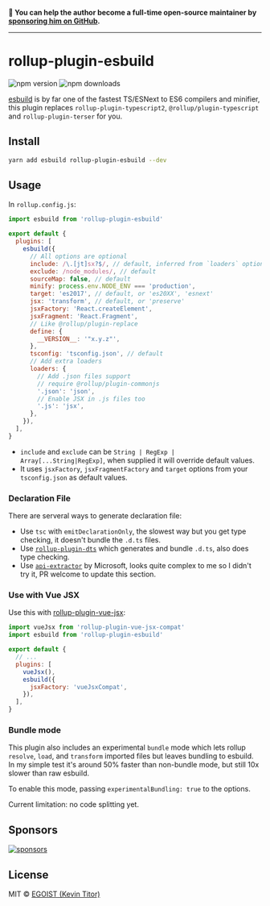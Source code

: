 **💛 You can help the author become a full-time open-source maintainer by [sponsoring him on GitHub](https://github.com/sponsors/egoist).**

---

# rollup-plugin-esbuild

![npm version](https://badgen.net/npm/v/rollup-plugin-esbuild) ![npm downloads](https://badgen.net/npm/dm/rollup-plugin-esbuild)

[esbuild](https://github.com/evanw/esbuild) is by far one of the fastest TS/ESNext to ES6 compilers and minifier, this plugin replaces `rollup-plugin-typescript2`, `@rollup/plugin-typescript` and `rollup-plugin-terser` for you.

## Install

```bash
yarn add esbuild rollup-plugin-esbuild --dev
```

## Usage

In `rollup.config.js`:

```js
import esbuild from 'rollup-plugin-esbuild'

export default {
  plugins: [
    esbuild({
      // All options are optional
      include: /\.[jt]sx?$/, // default, inferred from `loaders` option
      exclude: /node_modules/, // default
      sourceMap: false, // default
      minify: process.env.NODE_ENV === 'production',
      target: 'es2017', // default, or 'es20XX', 'esnext'
      jsx: 'transform', // default, or 'preserve'
      jsxFactory: 'React.createElement',
      jsxFragment: 'React.Fragment',
      // Like @rollup/plugin-replace
      define: {
        __VERSION__: '"x.y.z"',
      },
      tsconfig: 'tsconfig.json', // default
      // Add extra loaders
      loaders: {
        // Add .json files support
        // require @rollup/plugin-commonjs
        '.json': 'json',
        // Enable JSX in .js files too
        '.js': 'jsx',
      },
    }),
  ],
}
```

- `include` and `exclude` can be `String | RegExp | Array[...String|RegExp]`, when supplied it will override default values.
- It uses `jsxFactory`, `jsxFragmentFactory` and `target` options from your `tsconfig.json` as default values.

### Declaration File

There are serveral ways to generate declaration file:

- Use `tsc` with `emitDeclarationOnly`, the slowest way but you get type checking, it doesn't bundle the `.d.ts` files.
- Use [`rollup-plugin-dts`](https://github.com/Swatinem/rollup-plugin-dts) which generates and bundle `.d.ts`, also does type checking.
- Use [`api-extractor`](https://api-extractor.com/) by Microsoft, looks quite complex to me so I didn't try it, PR welcome to update this section.

### Use with Vue JSX

Use this with [rollup-plugin-vue-jsx](https://github.com/xxholly32/rollup-plugin-vue-jsx):

```js
import vueJsx from 'rollup-plugin-vue-jsx-compat'
import esbuild from 'rollup-plugin-esbuild'

export default {
  // ...
  plugins: [
    vueJsx(),
    esbuild({
      jsxFactory: 'vueJsxCompat',
    }),
  ],
}
```

### Bundle mode

This plugin also includes an experimental `bundle` mode which lets rollup `resolve`, `load`, and `transform` imported files but leaves bundling to esbuild. In my simple test it's around 50% faster than non-bundle mode, but still 10x slower than raw esbuild.

To enable this mode, passing `experimentalBundling: true` to the options.

Current limitation: no code splitting yet.

## Sponsors

[![sponsors](https://sponsors-images.egoist.sh/sponsors.svg)](https://github.com/sponsors/egoist)


## License

MIT &copy; [EGOIST (Kevin Titor)](https://github.com/sponsors/egoist)
